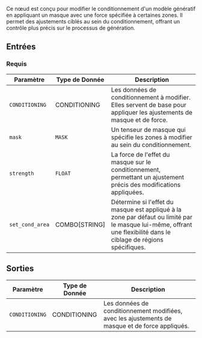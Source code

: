 Ce nœud est conçu pour modifier le conditionnement d'un modèle génératif en appliquant un masque avec une force spécifiée à certaines zones. Il permet des ajustements ciblés au sein du conditionnement, offrant un contrôle plus précis sur le processus de génération.

## Entrées

### Requis

| Paramètre     | Type de Donnée | Description |
|---------------|--------------|-------------|
| `CONDITIONING` | CONDITIONING | Les données de conditionnement à modifier. Elles servent de base pour appliquer les ajustements de masque et de force. |
| `mask`        | `MASK`       | Un tenseur de masque qui spécifie les zones à modifier au sein du conditionnement. |
| `strength`    | `FLOAT`      | La force de l'effet du masque sur le conditionnement, permettant un ajustement précis des modifications appliquées. |
| `set_cond_area` | COMBO[STRING] | Détermine si l'effet du masque est appliqué à la zone par défaut ou limité par le masque lui-même, offrant une flexibilité dans le ciblage de régions spécifiques. |

## Sorties

| Paramètre     | Type de Donnée | Description |
|---------------|--------------|-------------|
| `CONDITIONING` | CONDITIONING | Les données de conditionnement modifiées, avec les ajustements de masque et de force appliqués. |
